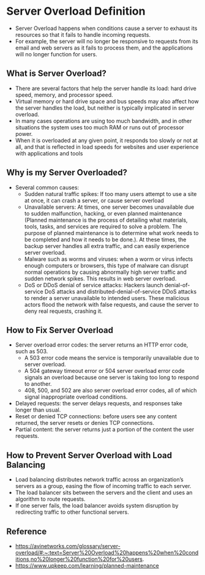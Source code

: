 # Server Overload Definition
- Server Overload happens when conditions cause a server to exhaust its resources so that it fails to handle incoming requests. 
- For example, the server will no longer be responsive to requests from its email and web servers as it fails to process them, and the applications will no longer function for users.
## What is Server Overload?
- There are several factors that help the server handle its load: hard drive speed, memory, and processor speed.
- Virtual memory or hard drive space and bus speeds may also affect how the server handles the load, but neither is typically implicated in server overload.
- In many cases operations are using too much bandwidth, and in other situations the system uses too much RAM or runs out of processor power.
- When it is overloaded at any given point, it responds too slowly or not at all, and that is reflected in load speeds for websites and user experience with applications and tools
## Why is my Server Overloaded?
- Several common causes:
  - Sudden natural traffic spikes: If too many users attempt to use a site at once, it can crash a server, or cause server overload
  - Unavailable servers: At times, one server becomes unavailable due to sudden malfunction, hacking, or even planned maintenance (Planned maintenance is the process of detailing what materials, tools, tasks, and services are required to solve a problem. The purpose of planned maintenance is to determine what work needs to be completed and how it needs to be done.). At these times, the backup server handles all extra traffic, and can easily experience server overload.
  - Malware such as worms and viruses: when a worm or virus infects enough computers or browsers, this type of malware can disrupt normal operations by causing abnormally high server traffic and sudden network spikes. This results in web server overload.
  - DoS or DDoS denial of service attacks: Hackers launch denial-of-service DoS attacks and distributed-denial-of-service DDoS attacks to render a server unavailable to intended users. These malicious actors flood the network with false requests, and cause the server to deny real requests, crashing it.
## How to Fix Server Overload
- Server overload error codes: the server returns an HTTP error code, such as 503. 
  - A 503 error code means the service is temporarily unavailable due to server overload.
  - A 504 gateway timeout error or 504 server overload error code signals an overload because one server is taking too long to respond to another.
  - 408, 500, and 502 are also server overload error codes, all of which signal inappropriate overload conditions.
- Delayed requests: the server delays requests, and responses take longer than usual.
- Reset or denied TCP connections: before users see any content returned, the server resets or denies TCP connections.
- Partial content: the server returns just a portion of the content the user requests.
## How to Prevent Server Overload with Load Balancing
- Load balancing distributes network traffic across an organization’s servers as a group, easing the flow of incoming traffic to each server.
- The load balancer sits between the servers and the client and uses an algorithm to route requests.
- If one server fails, the load balancer avoids system disruption by redirecting traffic to other functional servers.
## Reference
- https://avinetworks.com/glossary/server-overload/#:~:text=Server%20Overload%20happens%20when%20conditions,no%20longer%20function%20for%20users.
- https://www.upkeep.com/learning/planned-maintenance